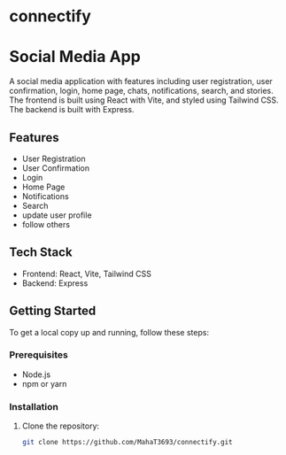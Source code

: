 # connectify
# Social Media App

A social media application with features including user registration, user confirmation, login, home page, chats, notifications, search, and stories. The frontend is built using React with Vite, and styled using Tailwind CSS. The backend is built with Express.

## Features

- User Registration
- User Confirmation
- Login
- Home Page
- Notifications
- Search
- update user profile
- follow others

## Tech Stack

- Frontend: React, Vite, Tailwind CSS
- Backend: Express

## Getting Started

To get a local copy up and running, follow these steps:

### Prerequisites

- Node.js
- npm or yarn

### Installation

1. Clone the repository:

   ```sh
   git clone https://github.com/MahaT3693/connectify.git

